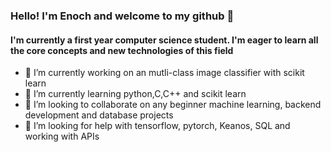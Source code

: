 ### Hello! I'm Enoch and welcome to my github 👋
#### I'm currently a first year computer science student. I'm eager to learn all the core concepts and new technologies of this field


- 🔭 I’m currently working on an mutli-class image classifier with scikit learn
- 🌱 I’m currently learning python,C,C++ and scikit learn
- 👯 I’m looking to collaborate on any beginner machine learning, backend development and database projects
- 🤔 I’m looking for help with tensorflow, pytorch, Keanos, SQL and working with APIs



